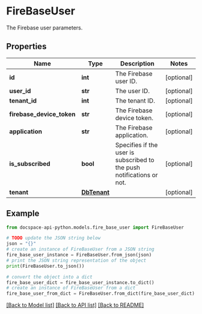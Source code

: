 # FireBaseUser
The Firebase user parameters.

## Properties

Name | Type | Description | Notes
------------ | ------------- | ------------- | -------------
**id** | **int** | The Firebase user ID. | [optional] 
**user_id** | **str** | The user ID. | [optional] 
**tenant_id** | **int** | The tenant ID. | [optional] 
**firebase_device_token** | **str** | The Firebase device token. | [optional] 
**application** | **str** | The Firebase application. | [optional] 
**is_subscribed** | **bool** | Specifies if the user is subscribed to the push notifications or not. | [optional] 
**tenant** | [**DbTenant**](DbTenant.md) |  | [optional] 

## Example

```python
from docspace-api-python.models.fire_base_user import FireBaseUser

# TODO update the JSON string below
json = "{}"
# create an instance of FireBaseUser from a JSON string
fire_base_user_instance = FireBaseUser.from_json(json)
# print the JSON string representation of the object
print(FireBaseUser.to_json())

# convert the object into a dict
fire_base_user_dict = fire_base_user_instance.to_dict()
# create an instance of FireBaseUser from a dict
fire_base_user_from_dict = FireBaseUser.from_dict(fire_base_user_dict)
```
[[Back to Model list]](../README.md#documentation-for-models) [[Back to API list]](../README.md#documentation-for-api-endpoints) [[Back to README]](../README.md)


